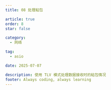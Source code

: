 ```yaml
---
title: 08 处理粘包

article: true
order: 8
star: false

category:
  - 网络

tag:
  - asio

date: 2025-07-07

description: 使用 TLV 模式处理数据接收时的粘包情况
footer: Always coding, always learning
---
```


<!-- more -->